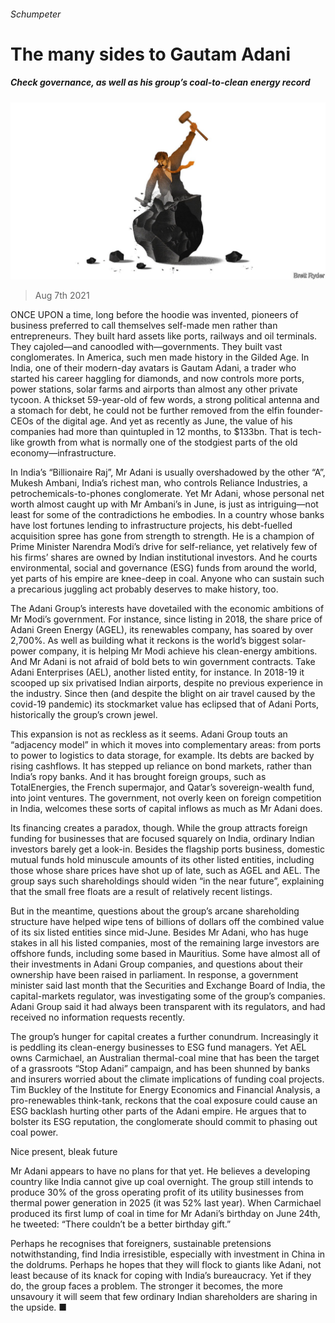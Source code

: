 ###### Schumpeter

# The many sides to Gautam Adani 

##### Check governance, as well as his group’s coal-to-clean energy record 

![image](images/20210807_WBD000_0.jpg) 

> Aug 7th 2021 

ONCE UPON a time, long before the hoodie was invented, pioneers of business preferred to call themselves self-made men rather than entrepreneurs. They built hard assets like ports, railways and oil terminals. They cajoled—and canoodled with—governments. They built vast conglomerates. In America, such men made history in the Gilded Age. In India, one of their modern-day avatars is Gautam Adani, a trader who started his career haggling for diamonds, and now controls more ports, power stations, solar farms and airports than almost any other private tycoon. A thickset 59-year-old of few words, a strong political antenna and a stomach for debt, he could not be further removed from the elfin founder-CEOs of the digital age. And yet as recently as June, the value of his companies had more than quintupled in 12 months, to $133bn. That is tech-like growth from what is normally one of the stodgiest parts of the old economy—infrastructure.

In India’s “Billionaire Raj”, Mr Adani is usually overshadowed by the other “A”, Mukesh Ambani, India’s richest man, who controls Reliance Industries, a petrochemicals-to-phones conglomerate. Yet Mr Adani, whose personal net worth almost caught up with Mr Ambani’s in June, is just as intriguing—not least for some of the contradictions he embodies. In a country whose banks have lost fortunes lending to infrastructure projects, his debt-fuelled acquisition spree has gone from strength to strength. He is a champion of Prime Minister Narendra Modi’s drive for self-reliance, yet relatively few of his firms’ shares are owned by Indian institutional investors. And he courts environmental, social and governance (ESG) funds from around the world, yet parts of his empire are knee-deep in coal. Anyone who can sustain such a precarious juggling act probably deserves to make history, too.


The Adani Group’s interests have dovetailed with the economic ambitions of Mr Modi’s government. For instance, since listing in 2018, the share price of Adani Green Energy (AGEL), its renewables company, has soared by over 2,700%. As well as building what it reckons is the world’s biggest solar-power company, it is helping Mr Modi achieve his clean-energy ambitions. And Mr Adani is not afraid of bold bets to win government contracts. Take Adani Enterprises (AEL), another listed entity, for instance. In 2018-19 it scooped up six privatised Indian airports, despite no previous experience in the industry. Since then (and despite the blight on air travel caused by the covid-19 pandemic) its stockmarket value has eclipsed that of Adani Ports, historically the group’s crown jewel.

This expansion is not as reckless as it seems. Adani Group touts an “adjacency model” in which it moves into complementary areas: from ports to power to logistics to data storage, for example. Its debts are backed by rising cashflows. It has stepped up reliance on bond markets, rather than India’s ropy banks. And it has brought foreign groups, such as TotalEnergies, the French supermajor, and Qatar’s sovereign-wealth fund, into joint ventures. The government, not overly keen on foreign competition in India, welcomes these sorts of capital inflows as much as Mr Adani does.

Its financing creates a paradox, though. While the group attracts foreign funding for businesses that are focused squarely on India, ordinary Indian investors barely get a look-in. Besides the flagship ports business, domestic mutual funds hold minuscule amounts of its other listed entities, including those whose share prices have shot up of late, such as AGEL and AEL. The group says such shareholdings should widen “in the near future”, explaining that the small free floats are a result of relatively recent listings.

But in the meantime, questions about the group’s arcane shareholding structure have helped wipe tens of billions of dollars off the combined value of its six listed entities since mid-June. Besides Mr Adani, who has huge stakes in all his listed companies, most of the remaining large investors are offshore funds, including some based in Mauritius. Some have almost all of their investments in Adani Group companies, and questions about their ownership have been raised in parliament. In response, a government minister said last month that the Securities and Exchange Board of India, the capital-markets regulator, was investigating some of the group’s companies. Adani Group said it had always been transparent with its regulators, and had received no information requests recently.

The group’s hunger for capital creates a further conundrum. Increasingly it is peddling its clean-energy businesses to ESG fund managers. Yet AEL owns Carmichael, an Australian thermal-coal mine that has been the target of a grassroots “Stop Adani” campaign, and has been shunned by banks and insurers worried about the climate implications of funding coal projects. Tim Buckley of the Institute for Energy Economics and Financial Analysis, a pro-renewables think-tank, reckons that the coal exposure could cause an ESG backlash hurting other parts of the Adani empire. He argues that to bolster its ESG reputation, the conglomerate should commit to phasing out coal power.

Nice present, bleak future

Mr Adani appears to have no plans for that yet. He believes a developing country like India cannot give up coal overnight. The group still intends to produce 30% of the gross operating profit of its utility businesses from thermal power generation in 2025 (it was 52% last year). When Carmichael produced its first lump of coal in time for Mr Adani’s birthday on June 24th, he tweeted: “There couldn’t be a better birthday gift.”

Perhaps he recognises that foreigners, sustainable pretensions notwithstanding, find India irresistible, especially with investment in China in the doldrums. Perhaps he hopes that they will flock to giants like Adani, not least because of its knack for coping with India’s bureaucracy. Yet if they do, the group faces a problem. The stronger it becomes, the more unsavoury it will seem that few ordinary Indian shareholders are sharing in the upside.  ■

